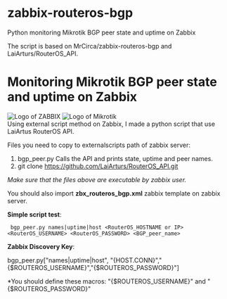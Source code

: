 # zabbix-routeros-bgp
Python monitoring Mikrotik BGP peer state and uptime on Zabbix

The script is based on MrCirca/zabbix-routeros-bgp and LaiArturs/RouterOS_API.



# Monitoring Mikrotik BGP peer state and uptime on Zabbix
![Logo of ZABBIX](http://www.zabbix.com/img/logo/zabbix_logo_150x39.png) ![Logo of Mikrotik](https://www.mikrotik.com/logo/files/logo_spacing.jpg)<br>
Using external script method on Zabbix, I made a python script that use LaiArtus RouterOS API.

Files you need to copy to externalscripts path of zabbix server:

1) bgp_peer.py Calls the API and prints state, uptime and peer names.
3) git clone https://github.com/LaiArturs/RouterOS_API.git

*Make sure that the files above are executable by zabbix user.*

You should also import **zbx_routeros_bgp.xml** zabbix template on zabbix server.


**Simple script test**:

```shell
 bgp_peer.py names|uptime|host <RouterOS_HOSTNAME or IP> <RouterOS_USERNAME> <RouterOS_PASSWORD> <BGP_peer_name>
```

**Zabbix Discovery Key**:


bgp_peer.py["names|uptime|host", "{HOST.CONN}","{$ROUTEROS_USERNAME}","{$ROUTEROS_PASSWORD}"]

*You should define these macros:  "{$ROUTEROS_USERNAME}" and "{$ROUTEROS_PASSWORD}"
